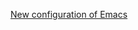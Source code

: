 <!-- 说明 -->
<!-- ==== -->

<!-- - 这个配置文件在 Ubuntu 14.04 / Emacs 24.3 环境可行。在其他环境中相应做些修改。   -->
<!-- - 第一次运行自动从 ELPA 安装插件，大陆可能需要代理。例如：使用 [goagent](http://code.google.com/p/goagent/ )  作为代理，则开启 goagent 服务运行，然后运行   -->
<!--   ```http_proxy=http://127.0.0.1:8087 emacs -nw```   -->
<!-- - 安装 [melpa](http://melpa.milkbox.net ) 上的包（packages）。要是想改变所安装的包改变 `init-elpa.el` 中 `melpa-include-packages` 变量   -->
<!-- - 目前用于 C/C++/Python 开发 (主要可支持 C/C++/Ruby/Perl/Python/C#/Lua/Javascript/ ...). -->
<!-- - 建议 Windows 用户使用 [Cygwin](http://www.cygwin.com/ ) 版本的 Emacs ，可以用第三方 shell 工具   -->

<!-- 快照 -->
<!-- ==== -->

<!-- **C/C++**  -->

<!-- ![Alt Text](./doc/emacs-24.3_ubuntu_gdb.png )  -->

<!-- **Python**  -->

<!-- ![Alt Text](./doc/emacs-24.3_ubuntu.png ) -->

<!-- **写文档**  -->

<!-- ![Alt Text](./doc/emacs-24.3_ubuntu_2.png )  -->

<!-- 安装过程 -->
<!-- ======== -->

<!-- - 下载 [zip](https://github.com/zhenglinj/.emacs.d/archive/master.zip )   -->
<!-- - 将其解压到 `~/.emacs.d` 目录下，确保 `~/.emacs.d/init.el` 文件在   -->
<!-- - 可以删除旧的 `~/.emacs` 或者在 `~/.emacs` 文件中添加语句   -->
<!--   `(load-file "~/.emacs.d/init.el")`   -->
<!-- - 确保联网，并且可以连接到 [melpa](http://melpa.milkbox.net )   -->
<!-- - 以下命令更新插件包（package）   -->
<!--   `emacs -nw --batch -l ~/.emacs.d/init.el -f package-refresh-contents`   -->


<!-- 目录结构 -->
<!-- ======== -->

<!-- - `init.el` 主要文件包含所有 `init-*.el`   -->
<!-- - `init-elpa.el` 配置安装哪些包（来自 [elpa](http://elpa.gnu.org )/[marmalade](http://marmalade-repo.org)/[melpa](http://melpa.milkbox.net )）   -->
<!--   这些插件会被解压到 `~/.emacs.d/elpa/` 下   -->
<!-- - `~/.emacs.d/site-lisp/` 放置手动安装的包。其下的包不在 Emacs package manager 中。   -->
<!-- - `~/.emacs.d/my-snippets` 放置个人的 Yasnippets 配置文件。关于 [Yasnippet](https://github.com/capitaomorte/yasnippet )   -->
<!-- - 其他目录运行时会生成   -->


<!-- 第三方工具 -->
<!-- ========== -->

<!-- 必须安装 -->
<!-- -------- -->

<!-- **[cedet](http://cedet.sourceforge.net/ )**   -->
<!-- - CEDET is a Collection of Emacs Development Environment Tools written with the end goal of creating an advanced development environment in Emacs.   -->

<!-- **[GNU Global](http://www.gnu.org/software/global)**   -->
<!-- - needed by `gtags`   -->
<!-- - You use this tool to navigate the C/C++/Java/Objective-C code.   -->
<!-- - install through OS package manager   -->

<!-- **pyflakes**   -->
<!-- - You need pyflakes for real time python syntax checker like `flymake-python`   -->
<!-- - Install pip through OS package manager, then `pip install pyflakes`   -->
<!-- - On cygwin you need install `setuptool` in order to install `pip`.   -->

<!-- **virtualenv**   -->
<!-- - `pip install virtualenv`   -->

<!-- 可选安装 -->
<!-- -------- -->

<!-- 这些工具是**可选**的。如果不安装， Emacs 也会运行，只是会缺少一些功能。   -->

<!-- **sdcv**   -->
<!-- - StarDict Console Version   -->
<!-- - install through OS package manager   -->

<!-- **w3m (web browser in console)**   -->
<!-- - needed by `w3m` (w3m is emacs package name written in elisp)   -->
<!-- - install through OS package manager   -->
<!-- - please note only emacs with GUI can display image   -->

<!-- **lua**   -->
<!-- - required by `flymake-lua`   -->
<!-- - install through OS package manager   -->

<!-- **aspell or hunspell (RECOMMENDED), and corresponding dictionary (aspell-en, for example)**   -->
<!-- - needed by `flyspell`   -->
<!-- - hunspell is the alternative of `aspell`. So you need only install either aspell or hunspell.   -->
<!-- - install through OS package manager   -->
<!-- - I force the dictionary to "en_US" in init-spelling.el. You can modify it in init-spelling.el.   -->

<!-- **sbcl (lisp environment)**   -->
<!-- - needed by lisp `slime`   -->
<!-- - install through OS package manager   -->

<!-- **tidy (html tidy program)**   -->
<!-- - needed by `web-mode` for real time HTML syntax check   -->
<!-- - install through OS package manager   -->

<!-- **csslint**   -->
<!-- - install `node.js` through OS package manager, then `sudo npm install -g csslint`   -->

<!-- **zip and unzip**   -->
<!-- - needed by `org-mode` to export org to odt   -->
<!-- - install through OS package manager   -->

<!-- **xsel**   -->
<!-- - needed by my clipboard command `copy-to-x-clipboard` and `paste-from-x-clipboard` under Linux   -->
<!-- - install through OS package manager   -->

<!-- **[Clang](http://clang.llvm.org)**   -->
<!-- - needed by `cpputils-cmake`, `flymake`, `company-clang`   -->
<!-- - install through OS package manager   -->
<!-- - If you use `company-clang` (default), add `(setq company-clang-arguments '("-I/example1/dir" "-I/example2/dir"))` into ~/.emacs.d/init.el   -->
<!-- - If you use `cpputils-cmake` and `cmake`, `cpputils-cmake` will do all the set up for you.   -->

<!-- **[Ctags](http://ctags.sourceforge.net)**   -->
<!-- - needed by many tags related plugins   -->
<!-- - install through OS package manager   -->

<!-- **libreoffice**   -->
<!-- - Only one executable `soffice` needed when converting odt file into doc (Microsoft Word 97)   -->
<!-- - conversion will happen automatically when exporting org-mode to odt   -->
<!-- - The conversion command is in variable `org-export-odt-convert-processes`   -->
<!-- - Install through OS package manager   -->

<!-- 快捷键 -->
<!-- ------ -->

<!-- [常用快捷键定义](./doc/shutcut.md )  -->

<!-- 特征 -->
<!-- ---- -->

<!-- - 优化了用 CMake 管理 C++ 开发   -->
<!-- - 部分快捷键仿照 Visual Studio 定义，C/C++ 开发调试时所用的快捷键   -->
<!-- - 实时的语法检错（C/C++ 根据 Makefile， Python 需要安装 pyflakes, HTML 需要安装 tidy）   -->
<!-- - Yasnippet 经个人定制，在 my-snippets 文件夹下   -->

<!-- <\!-- - Real time HTML syntax checker enabled (you need install tidy)   -\-> -->
<!-- <\!-- - git or subversion is *NOT* needed. You *DONOT* need run 'git submodule update'.   -\-> -->
<!-- <\!-- - optimized for cross-platform C++ development with CMake and wxWidgets   -\-> -->
<!-- <\!-- - emacs-w3m (console browser)   -\-> -->
<!-- <\!-- - ibus (Chinese pinyin input method)   -\-> -->
<!-- <\!-- - org2blog (post wordpress blog with org-mode)   -\-> -->
<!-- <\!-- - make the configuration work on *ALL* platforms (Linux/Cygwin/Mac).   -\-> -->
<!-- <\!-- - The configuration work with Emacs version >=24 but still usable with Emacs version 23 (tested with Emacs 23.4.1).   -\-> -->
<!-- <\!-- - yasnippet and my customized snippets (insert code snippet by typing less keys)   -\-> -->


<!-- 建议 -->
<!-- ==== -->

<!-- - `M-x list-packages` 手动安装包插件，或者只要 `M-x package-refresh-content` 再重启 Emacs.   -->
<!-- - 使用轻量级的 Emacs 加快启动速度。在 `~/.bashrc` 中添加语句   -->
<!--   `alias e=emacs -q --no-splash --eval="(setq light-weight-emacs t)" -l "$HOME/.emacs.d/init.el"`    -->
<!-- - 关于中文输入法，建议使用操作系统的输入法 (Ubuntu 12 使用 ibus 不要屏蔽 `init.el` 中关于 ibus 的配置文件 `init-ibus.el` ，具体查看 [emacswiki](http://www.emacswiki.org ) 关于 ibus 的配置 )   -->


<!-- 包管理工具建议 -->
<!-- -------------- -->

<!-- - Cygwin 环境[apt-cyg](https://github.com/cfg/apt-cyg)   -->
<!-- - Linux 环境任何包管理工具   -->

<!-- <\!-- - Mac 环境[homebrew](https://github.com/mxcl/homebrew) -\-> -->

<!-- 关于Bug -->
<!-- ====== -->

<!-- 在 [https://github.com/zhenglinj/.emacs.d](https://github.com/zhenglinj/.emacs.d ) 提交 bug   -->


<!-- 个人定制custom.el (可选) -->
<!-- ======================== -->

[New configuration of Emacs](https://github.com/zhenglinj/emacs.d ) 
